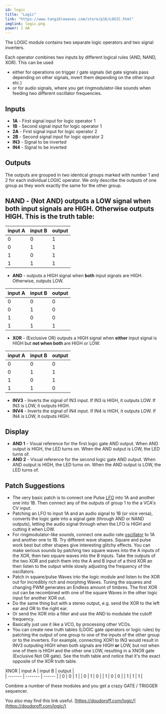 ```yaml
---
id: logic
title: "Logic"
link: "https://www.tangiblewaves.com/store/p16/LOGIC.html"
imglink: logic.png
power: 1 mA
---
```


The LOGIC module contains two separate logic operators and two signal inverters.

Each operator combines two inputs by different logical rules (AND, NAND, XOR). This can be used

- either for operations on trigger / gate signals (let gate signals pass depending on other signals, invert them depending on the other input etc.)
- or for audio signals, where you get ringmodulator-like sounds when feeding two different oscillator frequencies.

## Inputs

- **1A** - First signal input for logic operator 1
- **1B** - Second signal input for logic operator 1
- **2A** - First signal input for logic operator 2
- **2B** - Second signal input for logic operator 2
- **IN3** - Signal to be inverted
- **IN4** - Signal to be inverted

## Outputs

The outputs are grouped in two identical groups marked with number 1 and 2 for each individual LOGIC operator. We only describe the outputs of one group as they work exactly the same for the other group.

## **NAND** - (Not AND) outputs a LOW signal when **both** input signals are HIGH. Otherwise outputs HIGH. This is the truth table:

| input A | input B | output |
| ------- | ------- | ------ |
| 0       | 0       | 1      |
| 0       | 1       | 1      |
| 1       | 0       | 1      |
| 1       | 1       | 1      |

- **AND** - outputs a HIGH signal when **both** input signals are HIGH. Otherwise, outputs LOW.

| input A | input B | output |
| ------- | ------- | ------ |
| 0       | 0       | 0      |
| 0       | 1       | 0      |
| 1       | 0       | 0      |
| 1       | 1       | 1      |

- **XOR** - (Exclusive OR) outputs a HIGH signal when **either** input signal is HIGH but **not when both** are HIGH or LOW.

| input A | input B | output |  
| ------- | ------- | ------ |
| 0       | 0       | 0      |
| 0       | 1       | 1      |
| 1       | 0       | 1      |
| 1       | 1       | 0      |

- **INV3** - Inverts the signal of IN3 input. If IN3 is HIGH, it outputs LOW. If IN3 is LOW, it outputs HIGH.
- **INV4** - Inverts the signal of IN4 input. If IN4 is HIGH, it outputs LOW. If IN4 is LOW, it outputs HIGH.

## Display

- **AND 1** - Visual reference for the first logic gate AND output. When AND output is HIGH, the LED turns on. When the AND output is LOW, the LED turns of.
- **AND 2** - Visual reference for the second logic gate AND output. When AND output is HIGH, the LED turns on. When the AND output is LOW, the LED turns of.

## Patch Suggestions

- The very basic patch is to connect one Pulse [LFO](https://wiki.aemodular.com/pmwiki.php/AeManual/2LFO) into 1A and another one into 1B. Then connect any of the outputs of group 1 to the a VCA's CV input.
- Patching an LFO to input 1A and an audio signal to 1B (or vice versa), converts the logic gate into a signal gate (through AND or NAND outputs), letting the audio signal through when the LFO is HIGH and cutting it when LOW.
- For ringmodulator-like sounds, connect one audio rate [oscillator](https://wiki.aemodular.com/pmwiki.php/AeManual/2OSCD) to 1A and another one to 1B. Try different wave shapes. Square and pulse work best but other shapes give interesting glitchy effects. You can make serious sounds by patching two square waves into the A inputs of the XOR, then two square waves into the B inputs. Take the outputs of the two XOR and patch them into the A and B input of a third XOR an then listen to the output while slowly adjusting the frequency of the oscillators.
- Patch in square/pulse Waves into the logic module and listen to the XOR out for incredibly rich and morphing Waves. Tuning the squares and changing PWM generates an Endless amount of timbres. The first XOR out can be recombined with one of the square Waves in the other logic input for another XOR out.
- Do the same thing but with a stereo output, e.g. send the XOR to the left ear and OR to the right ear.
- Or send the XOR into a filter and use the AND to modulate the cutoff frequency.
- Basically just use it like a VCO, by processing other VCOs.
- You can create new truth tables (LOGIC gate operators or logic rules) by patching the output of one group to one of the inputs of the other group or to the inverters. For example, connecting XOR1 to IN3 would result in INV3 outputing HIGH when both signals are HIGH **or** LOW, but not when one of them is HIGH and the other one LOW, resulting in a XNOR gate (Exclusive Not OR gate). See the truth table and notice that it's the exact opposite of the XOR truth table.

XNOR
| input A | input B | output |  
| ------- | ------- | ------ |
| 0       | 0       | 1      |
| 0       | 1       | 0      |
| 1       | 0       | 0      |
| 1       | 1       | 1      |

Combine a number of these modules and you get a crazy GATE / TRIGGER sequencer.

You also may find this link useful. [https://doudoroff.com/logic/](https://doudoroff.com/logic/)
